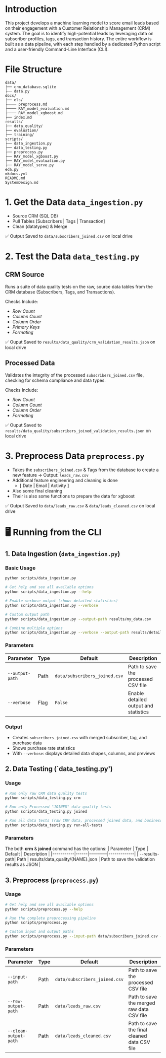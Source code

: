 # Introduction
This project develops a machine learning model to score email leads based on their engagement with a Customer Relationship Management (CRM) system. The goal is to identify high-potential leads by leveraging data on subscriber profiles, tags, and transaction history. The entire workflow is built as a data pipeline, with each step handled by a dedicated Python script and a user-friendly Command-Line Interface (CLI).


# File Structure
```
data/
├── crm_database.sqlite
├── data.py
docs/
├── els/
├──── preprocess.md
├──── RAY_model_evaluation.md
├──── RAY_model_xgboost.md
├── index.md
results/
├── data_quality/
├── evaluation/
├── training/
scripts/
├── data_ingestion.py
├── data_testing.py
├── preprocess.py
├── RAY_model_xgboost.py
├── RAY_model_evaluation.py
├── RAY_model_serve.py
eda.py
mkdocs.yml
README.md
SystemDesign.md
```

# 1. Get the Data `data_ingestion.py`
- Source CRM (SQL DB)
- Pull Tables [Subscribers | Tags | Transaction]
- Clean (datatypes) & Merge

✅ Output Saved to `data/subscribers_joined.csv` on local drive

# 2. Test the Data `data_testing.py`

## CRM Source
Runs a suite of data quality tests on the raw, source data tables from the CRM database (Subscribers, Tags, and Transactions).

Checks Include: 
- _Row Count_
- _Column Count_
- _Column Order_
- _Primary Keys_
- _Formating_

✅ Ouput Saved to `results/data_quality/crm_validation_results.json` on local drive

## Processed Data
Validates the integrity of the processed `subscribers_joined.csv` file, checking for schema compliance and data types.

Checks Include:
- _Row Count_
- _Column Count_
- _Column Order_
- _Formating_

✅ Ouput Saved to `results/data_quality/subscribers_joined_validation_results.json` on local drive

# 3. Preprocess Data `preprocess.py`
- Takes the `subscribers_joined.csv` & Tags from the database to create a new feature -> Output: `leads_raw.csv`
- Additional feature engineering and cleaning is done 
    - [ Date | Email | Activity ]
- Also some final cleaning 
- Their is also some functions to prepare the data for xgboost

✅ Output Saved to `data/leads_raw.csv` & `data/leads_cleaned.csv` on local drive


# 🖥️ Running from the CLI

## 1. Data Ingestion (`data_ingestion.py`)

### Basic Usage
```bash
python scripts/data_ingestion.py

# Get help and see all available options
python scripts/data_ingestion.py --help

# Enable verbose output (shows detailed statistics)
python scripts/data_ingestion.py --verbose

# Custom output path
python scripts/data_ingestion.py --output-path results/my_data.csv

# Combine multiple options
python scripts/data_ingestion.py --verbose --output-path results/detailed_data.csv
```

### Parameters
| Parameter | Type | Default | Description |
|-----------|------|---------|-------------|
| `--output-path` | Path | `data/subscribers_joined.csv` | Path to save the processed CSV file |
| `--verbose` | Flag | `False` | Enable detailed output and statistics |

### Output
- Creates `subscribers_joined.csv` with merged subscriber, tag, and purchase data
- Shows purchase rate statistics
- With `--verbose`: displays detailed data shapes, columns, and previews

## 2. Data Testing (`data_testing.py')

### Usage
```bash
# Run only raw CRM data quality tests
python scripts/data_testing.py crm

# Run only Processed "JOINED" data quality tests
python scripts/data_testing.py joined

# Run all data tests (raw CRM data, processed joined data, and business rules)
python scripts/data_testing.py run-all-tests
```

### Parameters
The both **crm** & **joined** command has the options:
| Parameter | Type | Default | Description |
|-----------|------|---------|-------------|
| --results-path| Path | results/data_quality/{NAME}.json | Path to save the validation results as JSON |

## 3. Preprocess (`preprocess.py`)

### Usage
```bash
# Get help and see all available options
python scripts/preprocess.py --help

# Run the complete preprocessing pipeline
python scripts/preprocess.py

# Custom input and output paths
python scripts/preprocess.py --input-path data/subscribers_joined.csv --raw-output-path data/leads_raw.csv --cleaned-output-path data/leads_cleaned.csv
```

### Parameters
| Parameter | Type | Default | Description |
|-----------|------|---------|-------------|
| `--input-path` | Path | `data/subscribers_joined.csv` | Path to save the processed CSV file |
| `--raw-output-path` | Path | `data/leads_raw.csv` | Path to save the merged raw data CSV file |
| `--clean-output-path` | Path | `data/leads_cleaned.csv` | Path to save the final cleaned data CSV file |
